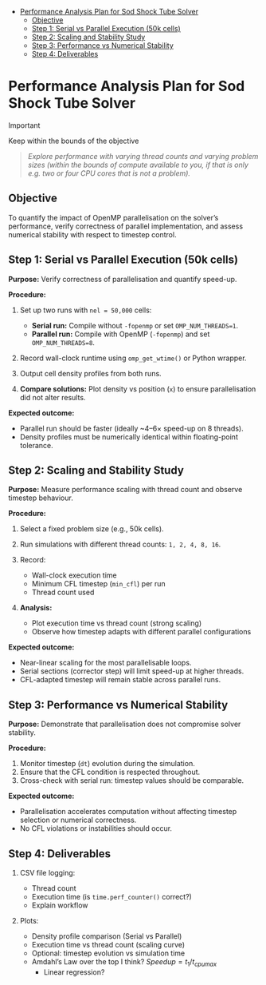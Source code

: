 - [Performance Analysis Plan for Sod Shock Tube Solver](#performance-analysis-plan-for-sod-shock-tube-solver)
  - [Objective](#objective)
  - [Step 1: Serial vs Parallel Execution (50k cells)](#step-1-serial-vs-parallel-execution-50k-cells)
  - [Step 2: Scaling and Stability Study](#step-2-scaling-and-stability-study)
  - [Step 3: Performance vs Numerical Stability](#step-3-performance-vs-numerical-stability)
  - [Step 4: Deliverables](#step-4-deliverables)


# Performance Analysis Plan for Sod Shock Tube Solver

>[!important]
> Keep within the bounds of the objective
> > *Explore performance with varying thread counts and varying problem sizes (within the bounds of compute available to you, if that is only e.g. two or four CPU cores that is not a problem).*


## Objective

To quantify the impact of OpenMP parallelisation on the solver’s performance, verify correctness of parallel implementation, and assess numerical stability with respect to timestep control.



## Step 1: Serial vs Parallel Execution (50k cells)

**Purpose:** Verify correctness of parallelisation and quantify speed-up.

**Procedure:**

1. Set up two runs with `nel = 50,000` cells:

   * **Serial run:** Compile without `-fopenmp` or set `OMP_NUM_THREADS=1`.
   * **Parallel run:** Compile with OpenMP (`-fopenmp`) and set `OMP_NUM_THREADS=8`.
2. Record wall-clock runtime using `omp_get_wtime()` or Python wrapper.
3. Output cell density profiles from both runs.
4. **Compare solutions:** Plot density vs position (`x`) to ensure parallelisation did not alter results.

**Expected outcome:**

* Parallel run should be faster (ideally ~4–6× speed-up on 8 threads).
* Density profiles must be numerically identical within floating-point tolerance.



## Step 2: Scaling and Stability Study

**Purpose:** Measure performance scaling with thread count and observe timestep behaviour.

**Procedure:**

1. Select a fixed problem size (e.g., 50k cells).
2. Run simulations with different thread counts: `1, 2, 4, 8, 16`.
3. Record:

   * Wall-clock execution time
   * Minimum CFL timestep (`min_cfl`) per run
   * Thread count used
4. **Analysis:**

   * Plot execution time vs thread count (strong scaling)
   * Observe how timestep adapts with different parallel configurations

**Expected outcome:**

* Near-linear scaling for the most parallelisable loops.
* Serial sections (corrector step) will limit speed-up at higher threads.
* CFL-adapted timestep will remain stable across parallel runs.



## Step 3: Performance vs Numerical Stability

**Purpose:** Demonstrate that parallelisation does not compromise solver stability.

**Procedure:**

1. Monitor timestep (`dt`) evolution during the simulation.
2. Ensure that the CFL condition is respected throughout.
3. Cross-check with serial run: timestep values should be comparable.

**Expected outcome:**

* Parallelisation accelerates computation without affecting timestep selection or numerical correctness.
* No CFL violations or instabilities should occur.



## Step 4: Deliverables

1. CSV file logging:

   * Thread count
   * Execution time (is `time.perf_counter()` correct?)
   * Explain workflow
2. Plots:

   * Density profile comparison (Serial vs Parallel)
   * Execution time vs thread count (scaling curve)
   * Optional: timestep evolution vs simulation time
   * Amdahl’s Law over the top I think? $Speedup = t_1/t_{cpumax}$
     * Linear regression? 


